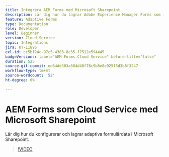 ```yaml
---
title: Integrera AEM Forms med Microsoft Sharepoint
description: Lär dig hur du lagrar Adobe Experience Manager Forms som inskickade Cloud Service i Microsoft Sharepoint
feature: Adaptive Forms
type: Documentation
role: Developer
level: Beginner
version: Cloud Service
topic: Integrations
jira: KT-11895
exl-id: cc5bf24c-97c5-4383-8c35-f7512e594445
badgeVersions: label="AEM Forms Cloud Service" before-title="false"
duration: 525
source-git-commit: ed64dd303a384d48f76c9b8e8e925f5d3b8f3247
workflow-type: tm+mt
source-wordcount: '52'
ht-degree: 0%

---
```


# AEM Forms som Cloud Service med Microsoft Sharepoint

Lär dig hur du konfigurerar och lagrar adaptiva formulärdata i Microsoft Sharepoint.

>[!VIDEO](https://video.tv.adobe.com/v/3415793/?quality=12&learn=on)
